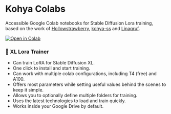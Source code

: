 # Kohya Colabs

Accessible Google Colab notebooks for Stable Diffusion Lora training, based on the work of [Hollowstrawberry](https://github.com/hollowstrawberry/kohya-colab), [kohya-ss](https://github.com/kohya-ss/sd-scripts) and [Linaqruf](https://github.com/Linaqruf/kohya-trainer).

[![Open in Colab](https://raw.githubusercontent.com/zetiuz/kohya-colab/main/assets/colab-badge.svg)](https://colab.research.google.com/github/zetiuz/kohya-colab/blob/main/Lora_Trainer_XL.ipynb)

### 🌟 XL Lora Trainer

* Can train LoRA for Stable Diffusion XL.
* One click to install and start training.
* Can work with multiple colab configurations, including T4 (free) and A100.
* Offers most parameters while setting useful values behind the scenes to keep it simple.
* Allows you to optionally define multiple folders for training.
* Uses the latest technologies to load and train quickly.
* Works inside your Google Drive by default.

&nbsp;
